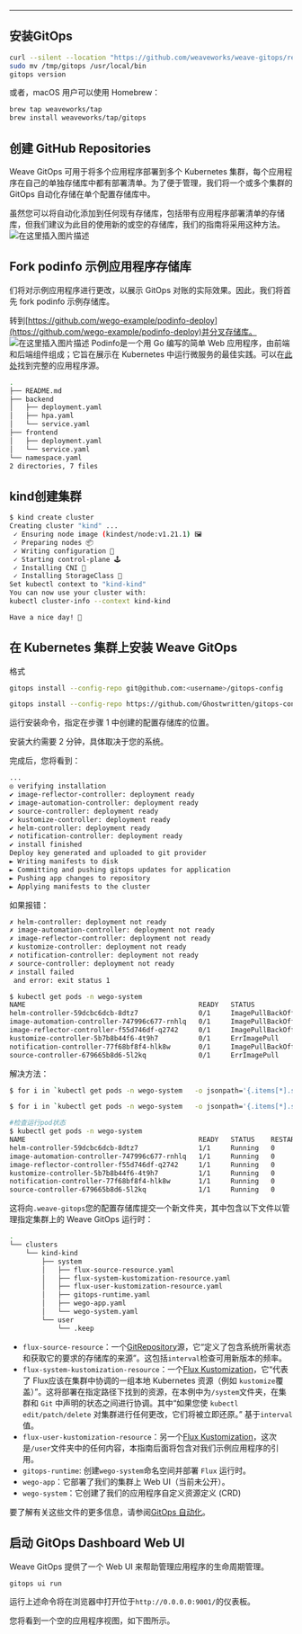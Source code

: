 

---
## 安装GitOps

```bash
curl --silent --location "https://github.com/weaveworks/weave-gitops/releases/download/v0.6.0/gitops-$(uname)-$(uname -m).tar.gz" | tar xz -C /tmp
sudo mv /tmp/gitops /usr/local/bin
gitops version
```
或者，macOS 用户可以使用 Homebrew：

```bash
brew tap weaveworks/tap
brew install weaveworks/tap/gitops
```
##  创建 GitHub Repositories
Weave GitOps 可用于将多个应用程序部署到多个 Kubernetes 集群，每个应用程序在自己的单独存储库中都有部署清单。为了便于管理，我们将一个或多个集群的GitOps 自动化存储在单个配置存储库中。

虽然您可以将自动化添加到任何现有存储库，包括带有应用程序部署清单的存储库，但我们建议为此目的使用新的或空的存储库，我们的指南将采用这种方法。
![在这里插入图片描述](https://i-blog.csdnimg.cn/blog_migrate/1523d17eb7c8b67a444f7eb2a68dbcb4.png)
##  Fork podinfo 示例应用程序存储库
们将对示例应用程序进行更改，以展示 GitOps 对账的实际效果。因此，我们将首先 fork podinfo 示例存储库。

转到[https://github.com/wego-example/podinfo-deploy](https://github.com/wego-example/podinfo-deploy)并分叉存储库。
![在这里插入图片描述](https://i-blog.csdnimg.cn/blog_migrate/5e7661a72cae46241f7edd6b578a7495.png)
Podinfo是一个用 Go 编写的简单 Web 应用程序，由前端和后端组件组成；它旨在展示在 Kubernetes 中运行微服务的最佳实践。可以在[此处](https://github.com/stefanprodan/podinfo)找到完整的应用程序源。

```bash
.
├── README.md
├── backend
│   ├── deployment.yaml
│   ├── hpa.yaml
│   └── service.yaml
├── frontend
│   ├── deployment.yaml
│   └── service.yaml
└── namespace.yaml
2 directories, 7 files
```
##  kind创建集群

```bash
$ kind create cluster
Creating cluster "kind" ...
 ✓ Ensuring node image (kindest/node:v1.21.1) 🖼
 ✓ Preparing nodes 📦
 ✓ Writing configuration 📜
 ✓ Starting control-plane 🕹️
 ✓ Installing CNI 🔌
 ✓ Installing StorageClass 💾
Set kubectl context to "kind-kind"
You can now use your cluster with:
kubectl cluster-info --context kind-kind

Have a nice day! 👋
```
##  在 Kubernetes 集群上安装 Weave GitOps

格式
```bash
gitops install --config-repo git@github.com:<username>/gitops-config
```

```bash
gitops install --config-repo https://github.com/Ghostwritten/gitops-config.git
```
运行安装命令，指定在步骤 1 中创建的配置存储库的位置。

安装大约需要 2 分钟，具体取决于您的系统。

完成后，您将看到：

```bash
...
◎ verifying installation
✔ image-reflector-controller: deployment ready
✔ image-automation-controller: deployment ready
✔ source-controller: deployment ready
✔ kustomize-controller: deployment ready
✔ helm-controller: deployment ready
✔ notification-controller: deployment ready
✔ install finished
Deploy key generated and uploaded to git provider
► Writing manifests to disk
► Committing and pushing gitops updates for application
► Pushing app changes to repository
► Applying manifests to the cluster
```
如果报错：

```bash
✗ helm-controller: deployment not ready
✗ image-automation-controller: deployment not ready
✗ image-reflector-controller: deployment not ready
✗ kustomize-controller: deployment not ready
✗ notification-controller: deployment not ready
✗ source-controller: deployment not ready
✗ install failed
 and error: exit status 1

$ kubectl get pods -n wego-system
NAME                                           READY   STATUS             RESTARTS   AGE
helm-controller-59dcbc6dcb-8dtz7               0/1     ImagePullBackOff   0          174m
image-automation-controller-747996c677-rnhlq   0/1     ImagePullBackOff   0          174m
image-reflector-controller-f55d746df-q2742     0/1     ImagePullBackOff   0          174m
kustomize-controller-5b7b8b44f6-4t9h7          0/1     ErrImagePull       0          174m
notification-controller-77f68bf8f4-hlk8w       0/1     ImagePullBackOff   0          174m
source-controller-679665b8d6-5l2kq             0/1     ErrImagePull       0          174m

```
解决方法：

```bash
$ for i in `kubectl get pods -n wego-system   -o jsonpath='{.items[*].spec.containers[0].image}'`;do docker pull  $i;done

$ for i in `kubectl get pods -n wego-system   -o jsonpath='{.items[*].spec.containers[0].image}'`;do kind load  docker-image $i --name kind ;done

#检查运行pod状态
$ kubectl get pods -n wego-system
NAME                                           READY   STATUS    RESTARTS   AGE
helm-controller-59dcbc6dcb-8dtz7               1/1     Running   0          3h31m
image-automation-controller-747996c677-rnhlq   1/1     Running   0          3h31m
image-reflector-controller-f55d746df-q2742     1/1     Running   0          3h31m
kustomize-controller-5b7b8b44f6-4t9h7          1/1     Running   0          3h31m
notification-controller-77f68bf8f4-hlk8w       1/1     Running   0          3h31m
source-controller-679665b8d6-5l2kq             1/1     Running   0          3h31m

```

这将向`.weave-gitops`您的配置存储库提交一个新文件夹，其中包含以下文件以管理指定集群上的 Weave GitOps 运行时：

```bash
.
└── clusters
    └── kind-kind
        ├── system
        │   ├── flux-source-resource.yaml
        │   ├── flux-system-kustomization-resource.yaml
        │   ├── flux-user-kustomization-resource.yaml
        │   ├── gitops-runtime.yaml
        │   ├── wego-app.yaml
        │   └── wego-system.yaml
        └── user
            └── .keep
```

 - `flux-source-resource`：一个[GitRepository](https://fluxcd.io/docs/concepts/#sources)源，它“定义了包含系统所需状态和获取它的要求的存储库的来源”。这包括`interval`检查可用新版本的频率。
 - `flux-system-kustomization-resource`：一个[Flux Kustomization](https://fluxcd.io/docs/concepts/#kustomization)，它“代表了 Flux应该在集群中协调的一组本地 Kubernetes 资源（例如 `kustomize`覆盖）”。这将部署在指定路径下找到的资源，在本例中为`/system`文件夹，在集群和 `Git` 中声明的状态之间进行协调。其中“如果您使 `kubectl edit/patch/delete` 对集群进行任何更改，它们将被立即还原。” 基于`interval`值。
 - `flux-user-kustomization-resource`：另一个[Flux Kustomization](https://fluxcd.io/docs/concepts/#kustomization)，这次是`/user`文件夹中的任何内容，本指南后面将包含对我们示例应用程序的引用。
 - `gitops-runtime`: 创建`wego-system`命名空间并部署 `Flux` 运行时。
 - `wego-app`：它部署了我们的集群上 Web UI（当前未公开）。
 - `wego-system`：它创建了我们的应用程序自定义资源定义 (CRD)

要了解有关这些文件的更多信息，请参阅[GitOps 自动化](https://docs.gitops.weave.works/docs/gitops-automation/index.html)。

##  启动 GitOps Dashboard Web UI 
Weave GitOps 提供了一个 Web UI 来帮助管理应用程序的生命周期管理。

```bash
gitops ui run
```
运行上述命令将在浏览器中打开位于`http://0.0.0.0:9001/`的仪表板。

您将看到一个空的应用程序视图，如下图所示。

